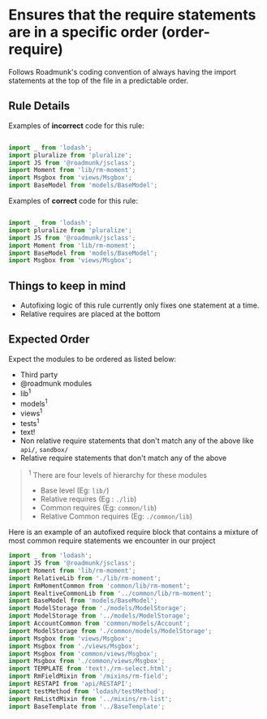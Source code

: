 # Ensures that the require statements are in a specific order (order-require)

Follows Roadmunk's coding convention of always having the import statements at the top of the file in a predictable order.


## Rule Details

Examples of **incorrect** code for this rule:

```js

import _ from 'lodash';
import pluralize from 'pluralize';
import JS from '@roadmunk/jsclass';
import Moment from 'lib/rm-moment';
import Msgbox from 'views/Msgbox';
import BaseModel from 'models/BaseModel';

```

Examples of **correct** code for this rule:

```js

import _ from 'lodash';
import pluralize from 'pluralize';
import JS from '@roadmunk/jsclass';
import Moment from 'lib/rm-moment';
import BaseModel from 'models/BaseModel';
import Msgbox from 'views/Msgbox';

```

## Things to keep in mind
- Autofixing logic of this rule currently only fixes one statement at a time.
- Relative requires are placed at the bottom

 ## Expected Order
 Expect the modules to be ordered as listed below:

 - Third party
 - @roadmunk modules
 - lib<sup>1</sup>
 - models<sup>1</sup>
 - views<sup>1</sup>
 - tests<sup>1</sup>
 - text!
 - Non relative require statements that don't match any of the above like `api/`, `sandbox/`
 - Relative require statements that don't match any of the above

 > <sup>1</sup> There are four levels of hierarchy for these modules
 > - Base level (Eg: `lib/`)
 > - Relative requires (Eg : `./lib`)
 > - Common requires (Eg: `common/lib`)
 > - Relative Common requires (Eg: `./common/lib`)

Here is an example of an autofixed require block that contains a mixture of most common require statements we encounter in our project

```js
import _ from 'lodash';
import JS from '@roadmunk/jsclass';
import Moment from 'lib/rm-moment';
import RelativeLib from './lib/rm-moment';
import RmMomentCommon from 'common/lib/rm-moment';
import RealtiveCommonLib from '../common/lib/rm-moment';
import BaseModel from 'models/BaseModel';
import ModelStorage from './models/ModelStorage';
import ModelStorage from '../models/ModelStorage';
import AccountCommon from 'common/models/Account';
import ModelStorage from './common/models/ModelStorage';
import Msgbox from 'views/Msgbox';
import Msgbox from './views/Msgbox';
import Msgbox from 'common/views/Msgbox';
import Msgbox from './common/views/Msgbox';
import TEMPLATE from 'text!./rm-select.html';
import RmFieldMixin from '/mixins/rm-field';
import RESTAPI from 'api/RESTAPI';
import testMethod from 'lodash/testMethod';
import RmListdMixin from '../mixins/rm-list';
import BaseTemplate from '../BaseTemplate';
```
